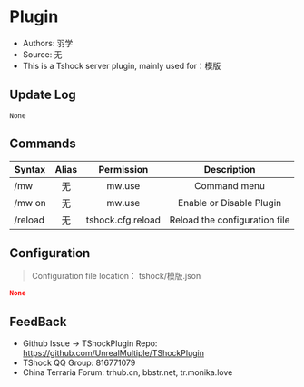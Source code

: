 # Plugin

- Authors: 羽学
- Source: 无
- This is a Tshock server plugin, mainly used for：模版

## Update Log

```
None
```

## Commands

| Syntax                             | Alias  |       Permission       |                   Description                   |
| -------------------------------- | :---: | :--------------: | :--------------------------------------: |
| /mw  | 无 |   mw.use    |    Command menu    |
| /mw on | 无 |   mw.use    |    Enable or Disable Plugin    |
| /reload  | 无 |   tshock.cfg.reload    |    Reload the configuration file    |

## Configuration
> Configuration file location： tshock/模版.json
```json
None
```
## FeedBack
- Github Issue -> TShockPlugin Repo: https://github.com/UnrealMultiple/TShockPlugin
- TShock QQ Group: 816771079
- China Terraria Forum: trhub.cn, bbstr.net, tr.monika.love
